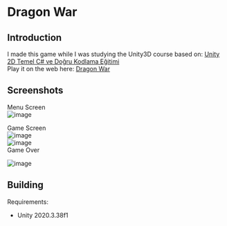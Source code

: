 # Dragon War

## Introduction
I made this game while I was studying the Unity3D course based on: [Unity 2D Temel C# ve Doğru Kodlama Eğitimi](https://www.udemy.com/course/unity2d-temel-c-ve-dogru-kodlama-egitimi/) </br>
Play it on the web here: [Dragon War](https://yusufkaan298.itch.io/dragon-war)

## Screenshots
Menu Screen </br>
![image](https://user-images.githubusercontent.com/23453984/195989618-958bf5fd-0342-4fc4-ac3c-90cc631fe9d2.png) </br>

Game Screen </br>
![image](https://user-images.githubusercontent.com/23453984/195989638-65ccb20c-ad42-4f44-8039-9e505bbad114.png) </br>
![image](https://user-images.githubusercontent.com/23453984/195989646-38a717af-d8d1-4784-a8a4-4ef2c162b789.png) </br>
Game Over  </br>

![image](https://user-images.githubusercontent.com/23453984/195989651-0b0cb8db-fcbb-4cde-92b6-60f2b4c729ea.png) </br>


## Building
Requirements:
* Unity 2020.3.38f1
